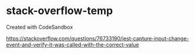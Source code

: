 # stack-overflow-temp
Created with CodeSandbox

https://stackoverflow.com/questions/76733190/jest-capture-input-change-event-and-verify-it-was-called-with-the-correct-value
